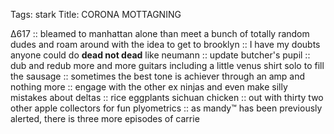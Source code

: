 Tags: stark
Title: CORONA MOTTAGNING
  
∆617 :: bleamed to manhattan alone than meet a bunch of totally random dudes and roam around with the idea to get to brooklyn :: I have my doubts anyone could do **dead not dead** like neumann :: update butcher's pupil :: dub and redub more and more guitars including a little venus shirt solo to fill the sausage :: sometimes the best tone is achiever through an amp and nothing more :: engage with the other ex ninjas and even make silly mistakes about deltas ::  rice eggplants sichuan chicken :: out with thirty two other apple collectors for fun plyometrics :: as mandy™ has been previously alerted, there is three more episodes of carrie